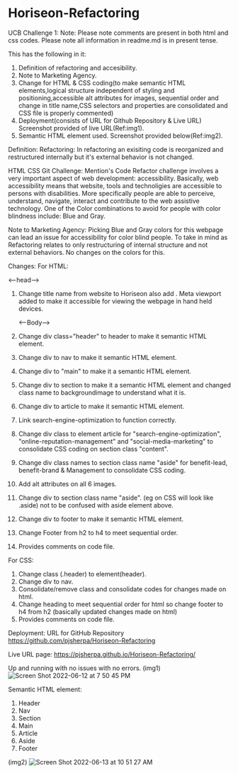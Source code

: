 # Horiseon-Refactoring
UCB Challenge 1:
Note:
Please note comments are present in both html and css codes.
Please note all information in readme.md is in present tense. 

This has the following in it:
1. Definition of refactoring and accesibility.
2. Note to Marketing Agency.
3. Change for HTML & CSS coding(to make semantic HTML elements,logical structure independent of styling and positioning,accessible alt attributes for images, sequential order and change in title name,CSS selectors and properties are consolidated and CSS file is properly commented)
4. Deployment(consists of URL for Github Repository & Live URL) Screenshot provided of live URL(Ref:img1).
5. Semantic HTML element used. Screenshot provided below(Ref:img2).

Definition:
Refactoring: In refactoring an exisiting code is reorganized and restructured internally but it's external behavior is not changed.

HTML CSS Git Challenge: Mention's Code Refactor
challenge involves a very important aspect of web development: accessibility.
Basically, web accessibility means that website, tools and technoligies are accessible to persons with disabilities. More specifically people are able to perceive, understand, navigate, interact and contribute to the web assistive technology.
One of the Color combinations to avoid for people with color blindness include: Blue and Gray. 

Note to Marketing Agency:
Picking Blue and Gray colors for this webpage can lead an issue for accessibility for color blind people. To take in mind as Refactoring relates to only restructuring of internal structure and not external behaviors. No changes on the colors for this.

Changes:
For HTML:
  
  <--head-->
1. Change title name from website to Horiseon also add <meta name="“viewport”" content="“width=device-width," initial-scale="1.0&quot;">.
    Meta viewport added to make it accessible for viewing the webpage in hand held devices.
    
    <--Body-->
2. Change div class="header" to header to make it semantic HTML element.
3. Change div to nav to make it semantic HTML element.
4. Change div to "main" to make it a semantic HTML element.
5. Change div to section to make it a semantic HTML element and changed class name to backgroundimage to understand what it is.
6. Change div to article to make it semantic HTML element.
7. Link search-engine-optimization to function correctly.
8. Change div class to element article for "search-engine-optimization", "online-reputation-management" and "social-media-marketing" to consolidate CSS coding on section class "content".
9. Change div class names to section class name "aside" for benefit-lead, benefit-brand & Management to consolidate CSS coding.
9. Add alt attributes on all 6 images.
10. Change div to section class name "aside". (eg on CSS will look like .aside) not to be confused with aside element above.
11. Change div to footer to make it semantic HTML element.
12. Change Footer from h2 to h4 to meet sequential order.
13. Provides comments on code file.
  
For CSS:
1. Change class (.header) to element(header).
2. Change div to nav. 
3. Consolidate/remove class and consolidate codes for changes made on html.
4. Change heading to meet sequential order for html so change footer to h4 from h2 
  (basically updated changes made on html)
5. Provides comments on code file.


Deployment:
URL for GitHub Repository
https://github.com/pjsherpa/Horiseon-Refactoring

Live URL page:
https://pjsherpa.github.io/Horiseon-Refactoring/
  
Up and running with no issues with no errors.
(img1)      
 ![Screen Shot 2022-06-12 at 7 50 45 PM](https://user-images.githubusercontent.com/105903416/173270938-c7e66e19-1146-4bba-b0af-8708bcb38e8b.png)
  
Semantic HTML element:
  1. Header
  2. Nav
  3. Section
  4. Main
  5. Article
  6. Aside
  7. Footer
  
  (img2)
  ![Screen Shot 2022-06-13 at 10 51 27 AM](https://user-images.githubusercontent.com/105903416/173414721-513a0eaa-c20e-4a14-a7d1-53532a306dfb.png)

